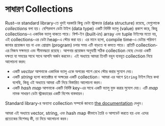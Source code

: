 # সাধারণ Collections

Rust-এর standard library-তে খুবই দরকারি কিছু ডেটা স্ট্রাকচার (data structure) রয়েছে, যেগুলোকে _collections_ বলা হয়। বেশিরভাগ ডেটা টাইপ (data type) একটি নির্দিষ্ট ভ্যালু (value) প্রকাশ করে, কিন্তু collections-এ একাধিক ভ্যালু থাকতে পারে। বিল্ট-ইন (built-in) array এবং tuple টাইপের মতো নয়, এই collections-এর ডেটা heap-এ স্টোর করা হয়। এর মানে হলো, compile time-এ ডেটার পরিমাণ জানার প্রয়োজন হয় না এবং প্রোগ্রাম (program) চলার সময় এটি বাড়তে বা কমতে পারে। প্রতিটি collection-এর নিজস্ব সক্ষমতা এবং সীমাবদ্ধতা রয়েছে। আপনার প্রয়োজন অনুযায়ী সঠিক collection বেছে নেওয়া একটি দক্ষতা যা সময়ের সাথে সাথে আপনি অর্জন করবেন। এই অধ্যায়ে আমরা তিনটি বহুল ব্যবহৃত collection নিয়ে আলোচনা করব:

- একটি _vector_ আপনাকে একাধিক ভ্যালু একে অপরের পাশে রেখে স্টোর করার সুযোগ দেয়।
- একটি _string_ হলো ক্যারেক্টার বা অক্ষরের একটি collection। আমরা এর আগে `String` টাইপ নিয়ে কথা বলেছি, কিন্তু এই অধ্যায়ে আমরা এটি নিয়ে বিস্তারিত আলোচনা করব।
- একটি _hash map_ আপনাকে একটি নির্দিষ্ট key-এর সাথে একটি ভ্যালু যুক্ত করার সুযোগ দেয়। এটি _map_ নামক সাধারণ ডেটা স্ট্রাকচারের একটি বিশেষ বাস্তবায়ন।

Standard library-র অন্যান্য collection সম্পর্কে জানতে [the documentation][collections] দেখুন।

আমরা এই অধ্যায়ে vector, string, এবং hash map কীভাবে তৈরি ও আপডেট করতে হয় এবং এদের প্রত্যেকের বিশেষত্ব কী, তা নিয়ে আলোচনা করব।

[collections]: ../std/collections/index.html
